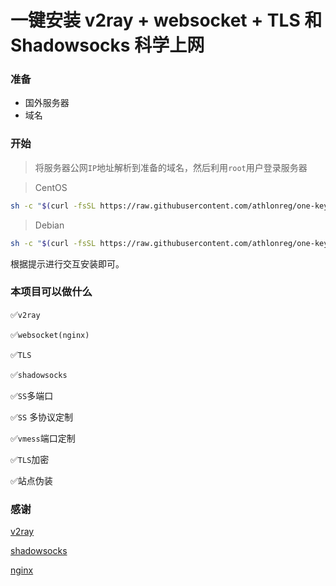 # 一键安装 v2ray + websocket + TLS 和 Shadowsocks 科学上网

### 准备

- 国外服务器
- 域名

### 开始

> 将服务器公网`IP`地址解析到准备的域名，然后利用`root`用户登录服务器

> CentOS
```bash
sh -c "$(curl -fsSL https://raw.githubusercontent.com/athlonreg/one-key-vmess/master/okv-centos.sh)"
```

> Debian
```bash
sh -c "$(curl -fsSL https://raw.githubusercontent.com/athlonreg/one-key-vmess/master/okv-debian.sh)"
```

根据提示进行交互安装即可。

### 本项目可以做什么

:white_check_mark:`v2ray`

:white_check_mark:`websocket(nginx)`

:white_check_mark:`TLS`

:white_check_mark:`shadowsocks`

:white_check_mark:`SS`多端口

:white_check_mark:`SS` 多协议定制

:white_check_mark:`vmess`端口定制​

:white_check_mark:`TLS`加密

:white_check_mark:站点伪装​

### 感谢

[v2ray](https://github.com/v2ray)

[shadowsocks](https://github.com/shadowsocks)

[nginx]( https://nginx.org/ )